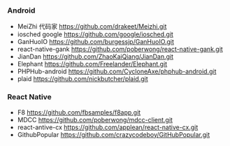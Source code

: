 ### Android
* MeiZhi 代码家  https://github.com/drakeet/Meizhi.git   
* iosched google https://github.com/google/iosched.git
* GanHuoIO https://github.com/burgessjp/GanHuoIO.git
* react-native-gank https://github.com/poberwong/react-native-gank.git
* JianDan https://github.com/ZhaoKaiQiang/JianDan.git
* Elephant https://github.com/Freelander/Elephant.git
* PHPHub-android https://github.com/CycloneAxe/phphub-android.git 
* plaid https://github.com/nickbutcher/plaid.git


### React Native
* F8 https://github.com/fbsamples/f8app.git
* MDCC https://github.com/poberwong/mdcc-client.git
* react-antive-cx  https://github.com/applean/react-native-cx.git
* GithubPopular https://github.com/crazycodeboy/GitHubPopular.git
